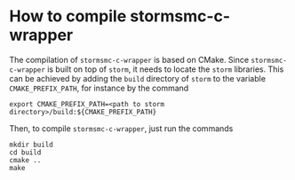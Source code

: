 # How to compile stormsmc-c-wrapper
The compilation of `stormsmc-c-wrapper` is based on CMake. 
Since `stormsmc-c-wrapper` is built on top of `storm`, it needs to locate the `storm` libraries. 
This can be achieved by adding the `build` directory of `storm` to the variable `CMAKE_PREFIX_PATH`, for instance by the command

```
export CMAKE_PREFIX_PATH=<path to storm directory>/build:${CMAKE_PREFIX_PATH}
```

Then, to compile `stormsmc-c-wrapper`, just run the commands

```
mkdir build
cd build
cmake ..
make
```
